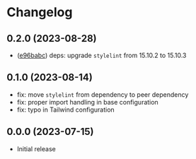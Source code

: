 # Changelog

## 0.2.0 (2023-08-28)

 - ([e96babc](https://github.com/neoncitylights/lint-config/commit/e96babceac23edfa935544fd93ec9bb01745c2cb)) deps: upgrade `stylelint` from 15.10.2 to 15.10.3

## 0.1.0 (2023-08-14)

 - fix: move `stylelint` from dependency to peer dependency
 - fix: proper import handling in base configuration
 - fix: typo in Tailwind configuration

## 0.0.0 (2023-07-15)

 - Initial release
